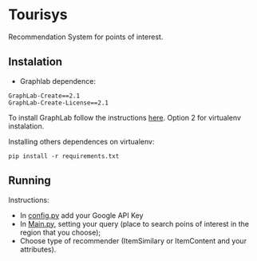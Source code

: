 # Tourisys

Recommendation System for points of interest.

## Instalation

- Graphlab dependence:

```
GraphLab-Create==2.1
GraphLab-Create-License==2.1
```

To install GraphLab follow the instructions [here](https://turi.com/download/install-graphlab-create-command-line.html). Option 2 for virtualenv instalation.

Installing others dependences on virtualenv:

```
pip install -r requirements.txt
```

## Running

Instructions:

- In [config.py](config.py) add your Google API Key
- In [Main.py](Main.py), setting your query (place to search poins of interest in the region that you choose);
- Choose type of recommender (ItemSimilary or ItemContent and your attributes).

